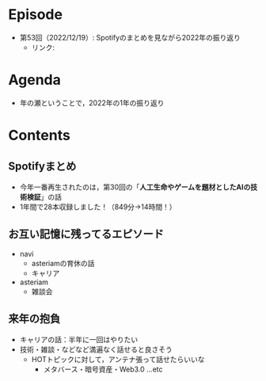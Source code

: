 # Episode
- 第53回（2022/12/19）: Spotifyのまとめを見ながら2022年の振り返り
    - リンク: 

# Agenda
- 年の瀬ということで，2022年の1年の振り返り

# Contents
## Spotifyまとめ
- 今年一番再生されたのは，第30回の「**人工生命やゲームを題材としたAIの技術検証**」の話
- 1年間で28本収録しました！（849分→14時間！）

## お互い記憶に残ってるエピソード
- navi
    - asteriamの育休の話
    - キャリア
- asteriam
    - 雑談会

## 来年の抱負
- キャリアの話：半年に一回はやりたい
- 技術・雑談・などなど満遍なく話せると良さそう
    - HOTトピックに対して，アンテナ張って話せたらいいな
        - メタバース・暗号資産・Web3.0 ...etc
